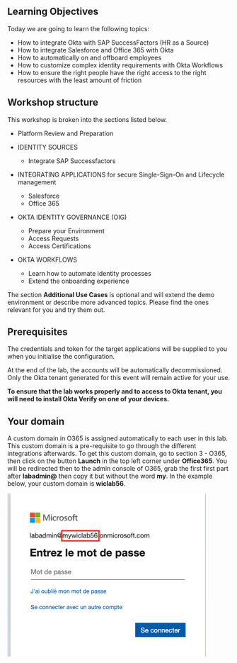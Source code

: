 ## Learning Objectives
Today we are going to learn the following topics: 

- How to integrate Okta with SAP SuccessFactors (HR as a Source)
- How to integrate Salesforce and Office 365 with Okta
- How to automatically on and offboard employees
- How to customize complex identity requirements with Okta Workflows
- How to ensure the right people have the right access to the right resources with the least amount of friction

## Workshop structure

This workshop is broken into the sections listed below. 

- Platform Review and Preparation

- IDENTITY SOURCES
    - Integrate SAP Successfactors

- INTEGRATING APPLICATIONS for secure Single-Sign-On and Lifecycle management
    - Salesforce
    - Office 365

- OKTA IDENTITY GOVERNANCE (OIG)
    - Prepare your Environment
    - Access Requests
    - Access Certifications

- OKTA WORKFLOWS
    - Learn how to automate identity processes
    - Extend the onboarding experience


The section **Additional Use Cases** is optional and will extend the demo environment or describe more advanced topics. Please find the ones relevant for you and try them out.

## Prerequisites

The credentials and token for the target applications will be supplied to you when you initialise the configuration.

At the end of the lab, the accounts will be automatically decommissioned. Only the Okta tenant generated for this event will remain active for your use.

**To ensure that the lab works properly and to access to Okta tenant, you will need to install Okta Verify on one of your devices.**

## Your domain

A custom domain in O365 is assigned automatically to each user in this lab. This custom domain is a pre-requisite to go through the different integrations afterwards. To get this custom domain, go to section 3 - O365, then click on the button **Launch** in the top left corner under **Office365**. You will be redirected then to the admin console of O365, grab the first first part after **labadmin@** then copy it but without the word **my**. In the example below, your custom domain is **wiclab56**.

![alt_text](https://raw.githubusercontent.com/fabiograsso/WIC-Lab-Milan-202312/main/images/009/image047.png "image_tooltip")

